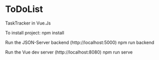# ToDoList
TaskTracker in Vue.Js


To install project:
npm install 


Run the JSON-Server backend (http://localhost:5000)
npm run backend


Run the Vue dev server (http://localhost:8080)
npm run serve
